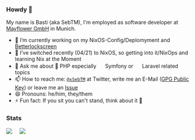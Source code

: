 ### Howdy 👋

My name is Basti (aka SebTM), I'm employed as software developer at [Mayflower GmbH](https://mayflower.de/) in Munich.

- 🔭 I’m currently working on my NixOS-Config/Deplomyment and [Betterlockscreen](https://github.com/pavanjadhaw/betterlockscreen)
- 🌱 I’ve switched recently (04/21) to NixOS, so getting into it/NixOps and learning Nix at the Moment
- 💬 Ask me about 🐘 PHP especially <img src="https://symfony.com/favicon.ico" height="16px" width="16px" /> Symfony or  <img src="https://laravel.com/img/favicon/favicon.ico" height="16px" width="16px" padding="2px" /> Laravel related topics
- 📫 How to reach me: [`@xSebTM`](https://twitter.com/xSebTM) at Twitter, write me an E-Mail ([GPG Public Key]()) or leave me an [Issue](https://github.com/SebTM/SebTM/issues)
- 😄 Pronouns: he/him, they/them
- ⚡ Fun fact: If you sit you can't stand, think about it 👀

### Stats

<p valign="center">
  <img src="https://github-readme-stats.vercel.app/api?username=SebTM&theme=solarized-dark&border_radius=25&hide_title=true&show_icons=true" />
  &nbsp;&nbsp;&nbsp;
  <img src="https://github-readme-stats.vercel.app/api/top-langs?username=SebTM&theme=solarized-dark&border_radius=25" />
</p>
